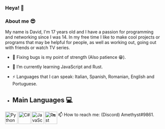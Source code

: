 ### Heya! 👋

### About me 😎
My name is David, I'm 17 years old and I have a passion for programming and networking since I was 14.
In my free time I like to make cool projects or programs that may be helpful for people, as well as working out,
going out with friends or watch TV series.

- 🔨 Fixing bugs is my point of strength (Also patience 😁).
- 🌱 I’m currently learning JavaScript and Rust.
- ⚡ Languages that I can speak: Italian, Spanish, Romanian, English and Portuguese.

- ## Main Languages 💻
<img align="left" src="http://assets.stickpng.com/images/5848152fcef1014c0b5e4967.png" width="40" alt="Python" />
<img align="left" src="https://lautenschlager-id.github.io/content/lang_lua.jpg" width="40" alt="C#" />
<img align="left" src="https://lautenschlager-id.github.io/content/lang_lua.jpg" width="40" alt="JavaScript" />
<img align="left" src="https://lautenschlager-id.github.io/content/lang_lua.jpg" width="40" alt="Rust" />

- 📫 How to reach me:
     (Discord) Amethyst#9861.
